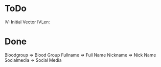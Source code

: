 # ToDo

IV: Initial Vector
IVLen:


# Done

Bloodgroup => Blood Group
Fullname => Full Name
Nickname => Nick Name
Socialmedia => Social Media
